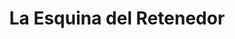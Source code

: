 ---
title: "La Esquina del Retenedor"
url: /barrios-unidos/la-esquina-del-retenedor/
shop: Autoteile
---